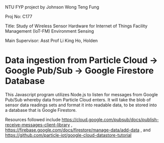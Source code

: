 NTU FYP project by Johnson Wong Teng Fung 

Proj No:	        C177

Title:	            Study of Wireless Sensor Hardware for Internet of Things Facility Management (IoT-FM) Environment Sensing

Main Supervisor:	Asst Prof Li King Ho, Holden

# Data ingestion from Particle Cloud -> Google Pub/Sub -> Google Firestore Database

This Javascript program utilizes Node.js to listen for messages from Google Pub/Sub whereby data from Particle Cloud enters. It will take the blob of sensor data readings sets and format it into readable data, to be stored into a database that is Google Firestore.

Resources followed include https://cloud.google.com/pubsub/docs/publish-receive-messages-client-library , https://firebase.google.com/docs/firestore/manage-data/add-data , and https://github.com/particle-iot/google-cloud-datastore-tutorial